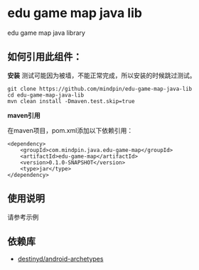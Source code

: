 edu game map java lib
============
edu game map java library

如何引用此组件：
-------------
**安装**
测试可能因为被墙，不能正常完成，所以安装的时候跳过测试。

```
git clone https://github.com/mindpin/edu-game-map-java-lib
cd edu-game-map-java-lib
mvn clean install -Dmaven.test.skip=true 
```

**maven引用**

在maven项目，pom.xml添加以下依赖引用：

```
<dependency>
    <groupId>com.mindpin.java.edu-game-map</groupId>
    <artifactId>edu-game-map</artifactId>
    <version>0.1.0-SNAPSHOT</version>
    <type>jar</type>
</dependency>
```

使用说明
---------------------
请参考示例


依赖库
---------------------
* [destinyd/android-archetypes][android-archetypes]


[android-archetypes]: https://github.com/destinyd/android-archetypes
